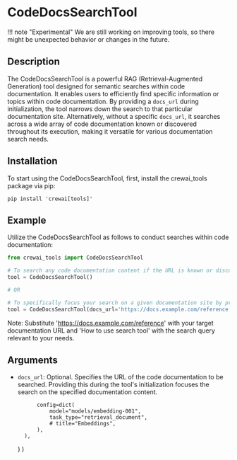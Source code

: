# CodeDocsSearchTool

!!! note "Experimental"
    We are still working on improving tools, so there might be unexpected behavior or changes in the future.

## Description

The CodeDocsSearchTool is a powerful RAG (Retrieval-Augmented Generation) tool designed for semantic searches within code documentation. It enables users to efficiently find specific information or topics within code documentation. By providing a `docs_url` during initialization, the tool narrows down the search to that particular documentation site. Alternatively, without a specific `docs_url`, it searches across a wide array of code documentation known or discovered throughout its execution, making it versatile for various documentation search needs.

## Installation

To start using the CodeDocsSearchTool, first, install the crewai_tools package via pip:

```
pip install 'crewai[tools]'
```

## Example

Utilize the CodeDocsSearchTool as follows to conduct searches within code documentation:

```python
from crewai_tools import CodeDocsSearchTool

# To search any code documentation content if the URL is known or discovered during its execution:
tool = CodeDocsSearchTool()

# OR

# To specifically focus your search on a given documentation site by providing its URL:
tool = CodeDocsSearchTool(docs_url='https://docs.example.com/reference')
```
Note: Substitute 'https://docs.example.com/reference' with your target documentation URL and 'How to use search tool' with the search query relevant to your needs.

## Arguments

- `docs_url`: Optional. Specifies the URL of the code documentation to be searched. Providing this during the tool's initialization focuses the search on the specified documentation content.

            config=dict(
                model="models/embedding-001",
                task_type="retrieval_document",
                # title="Embeddings",
            ),
        ),
    )
)
```
